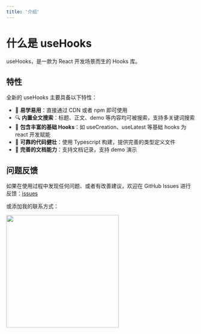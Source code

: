 ```yaml
---
title: '介绍'
---
```


# 什么是 useHooks

useHooks，是一款为 React 开发场景而生的 Hooks 库。

## 特性

全新的 useHooks 主要具备以下特性：

- 🚀 **易学易用**：直接通过 CDN 或者 npm 即可使用
- 🔍 **内置全文搜索**：标题、正文、demo 等内容均可被搜索，支持多关键词搜索
- 🎨 **包含丰富的基础 Hooks**：如 useCreation、useLatest 等基础 hooks 为 react 开发赋能
- 🚥 **可靠的代码健壮**：使用 Typescript 构建，提供完善的类型定义文件
- 💎 **完善的文档能力**：支持文档记录，支持 demo 演示

## 问题反馈

如果在使用过程中发现任何问题、或者有改善建议，欢迎在 GitHub Issues 进行反馈：[issues](https://github.com/CssHeroPhone19301430776/useHooks/issues)

或添加我的联系方式：

<div>
  <img data-type="dingtalk" src="/vx.jpg" width="300" />
</div>
